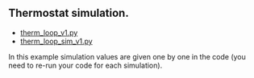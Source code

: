## Thermostat simulation.

- [therm_loop_v1.py](therm_loop_v1.py)
- [therm_loop_sim_v1.py](therm_loop_sim_v1.py)

In this example simulation values are given one by one in the code (you need to re-run your code for each simulation).
